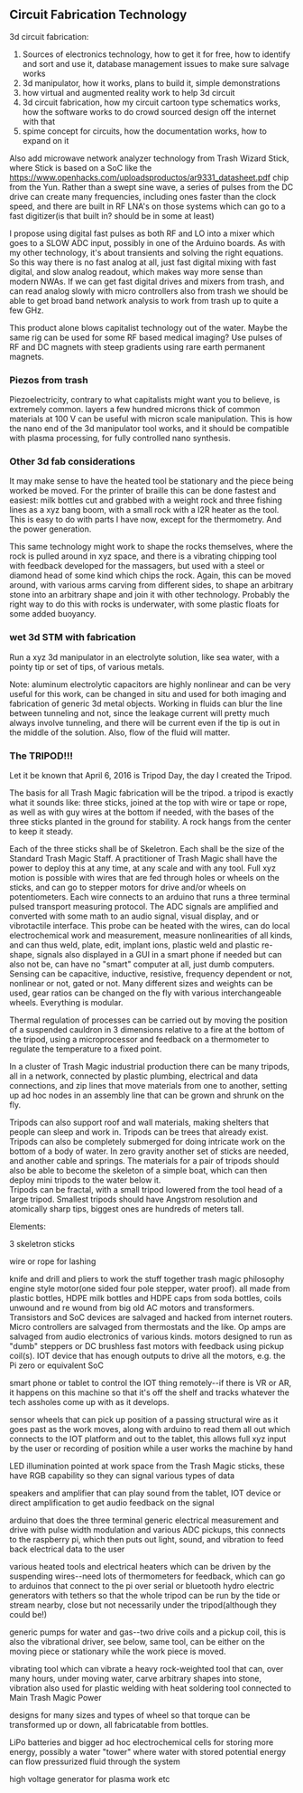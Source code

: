 ## Circuit Fabrication Technology

3d circuit fabrication:

1. Sources of electronics technology, how to get it for free, how to identify and sort and use it, database management issues to make sure salvage works
2. 3d manipulator, how it works, plans to build it, simple demonstrations
3. how virtual and augmented reality work to help 3d circuit 
4. 3d circuit fabrication, how my circuit cartoon type schematics works, how the software works to do crowd sourced design off the internet with that
5. spime concept for circuits, how the documentation works, how to expand on it


Also add microwave network analyzer technology from Trash Wizard Stick, where Stick is based on a SoC like the https://www.openhacks.com/uploadsproductos/ar9331_datasheet.pdf chip from the Yun.  Rather than a swept sine wave, a series of pulses from the DC drive can create many frequencies, including ones faster than the clock speed, and there are built in RF LNA's on those systems which can go to a fast digitizer(is that built in? should be in some at least)

I propose using digital fast pulses as both RF and LO into a mixer which goes to a SLOW ADC input, possibly in one of the Arduino boards. As with my other technology, it's about transients and solving the right equations.  So this way there is no fast analog at all, just fast digital mixing with fast digital, and slow analog readout, which makes way more sense than modern NWAs.  If we can get fast digital drives and mixers from trash, and can read analog slowly with micro controllers also from trash we should be able to get broad band network analysis to work from trash up to quite a few GHz.  

This product alone blows capitalist technology out of the water.  Maybe the same rig can be used for some RF based medical imaging?  Use pulses of RF and DC magnets with steep gradients using rare earth permanent magnets.  

### Piezos from trash

Piezoelectricity, contrary to what capitalists might want you to believe, is extremely common.  layers a few hundred microns thick of common materials at 100 V can be useful with micron scale manipulation.  This is how the nano end of the 3d manipulator tool works, and it should be compatible with plasma processing, for fully controlled nano synthesis.  

### Other 3d fab considerations

It may make sense to have the heated tool be stationary and the piece being worked be moved.  For the printer of braille this can be done fastest and easiest: milk bottles cut and grabbed with a weight rock and three fishing lines as a xyz bang boom, with a small rock with a I2R heater as the tool.  This is easy to do with parts I have now, except for the thermometry.  And the power generation.  

This same technology might work to shape the rocks themselves, where the rock is pulled around in xyz space, and there is a vibrating chipping tool with feedback developed for the massagers, but used with a steel or diamond head  of some kind which chips the rock.  Again, this can be moved around, with various arms carving from different sides, to shape an arbitrary stone into an arbitrary shape and join it with other technology.  Probably the right way to do this with rocks is underwater, with some plastic floats for some added buoyancy.  

### wet 3d STM with fabrication

Run a xyz 3d manipulator in an electrolyte solution, like sea water, with a pointy tip or set of tips, of various metals.

Note: aluminum electrolytic capacitors are highly nonlinear and can be very useful for this work, can be changed in situ and used for both imaging and fabrication of generic 3d metal objects.  Working in fluids can blur the line between tunneling and not, since the leakage current will pretty much always involve tunneling, and there will be current even if the tip is out in the middle of the solution. Also, flow of the fluid will matter.  



### The TRIPOD!!!

Let it be known that April 6, 2016 is Tripod Day, the day I created the Tripod.

The basis for all Trash Magic fabrication will be the tripod.  a tripod is exactly what it sounds like: three sticks, joined at the top with wire or tape or rope, as well as with guy wires at the bottom if needed, with the bases of the three sticks planted in the ground for stability.  A rock hangs from the center to keep it steady.  

Each of the three sticks shall be of Skeletron.  Each shall be the size of the Standard Trash Magic Staff.  A practitioner of Trash Magic shall have the power to deploy this at any time, at any scale and with any tool.   Full xyz motion is possible with wires that are fed through holes or wheels on the sticks, and can go to stepper motors for drive and/or wheels on potentiometers.  Each wire connects to an arduino that runs a three terminal pulsed transport measuring protocol.  The ADC signals are amplified and converted with some math to an audio signal, visual display, and or vibrotactile interface.
This probe can be heated with the wires, can do local electrochemical work and measurement, measure nonlinearities of all kinds, and can thus weld, plate, edit, implant ions, plastic weld and plastic re-shape, signals also displayed in a GUI in a smart phone if needed but can also not be, can have no "smart" computer at all, just dumb computers.  Sensing can be capacitive, inductive, resistive, frequency dependent or not, nonlinear or not, gated or not.  Many different sizes and weights can be used, gear ratios can be changed on the fly with various interchangeable wheels.  Everything is modular.  

Thermal regulation of processes can be carried out by moving the position of a suspended cauldron in 3 dimensions relative to a fire at the bottom of the tripod, using a microprocessor and feedback on a thermometer to regulate the temperature to a fixed point.  

In a cluster of Trash Magic industrial production there can be many tripods, all in a network, connected by plastic plumbing, electrical and data connections, and zip lines that move materials from one to another, setting up ad hoc nodes in an assembly line that can be grown and shrunk on the fly.  

Tripods can also support roof and wall materials, making shelters that people can sleep and work in.  Tripods can be trees that already exist.  Tripods can also be completely submerged for doing intricate work on the bottom of a body of water.  In zero gravity another set of sticks are needed, and another cable and springs.  The materials for a pair of tripods should also be able to become the skeleton of a simple boat, which can then deploy mini tripods to the water below it.  
Tripods can be fractal, with a small tripod lowered from the tool head of a large tripod.  Smallest tripods should have Angstrom resolution and atomically sharp tips, biggest ones are hundreds of meters tall.  

Elements:

3 skeletron sticks

wire or rope for lashing

knife and drill and pliers to work the stuff together
trash magic philosophy engine style motor(one sided four pole stepper, water proof). all made from plastic bottles, HDPE milk bottles and HDPE caps from soda bottles, coils unwound and re wound from big old AC motors and transformers.  Transistors and SoC devices are salvaged and hacked from internet routers.  Micro controllers are salvaged from thermostats and the like.  Op amps are salvaged from audio electronics of various kinds.  motors designed to run as "dumb" steppers or DC brushless fast motors with feedback using pickup coil(s).
IOT device that has enough outputs to drive all the motors, e.g. the Pi zero or equivalent SoC

smart phone or tablet to control the IOT thing remotely--if there is VR or AR, it happens on this machine so that it's off the shelf and tracks whatever the tech assholes come up with as it develops.

sensor wheels that can pick up position of a passing structural wire as it goes past as the work moves, along with arduino to read them all out which connects to the IOT platform and out to the tablet, this allows full xyz input by the user or recording of position while a user works the machine by hand

LED illumination pointed at work space from the Trash Magic sticks, these have RGB capability so they can signal various types of data

speakers and amplifier that can play sound from the tablet, IOT device or direct amplification to get audio feedback on the signal

arduino that does the three terminal generic electrical measurement and drive with pulse width modulation and various ADC pickups, this connects to the raspberry pi, which then puts out light, sound, and vibration to feed back electrical data to the user

various heated tools and electrical heaters which can be driven by the suspending wires--need lots of thermometers for feedback, which can go to arduinos that connect to the pi over serial or bluetooth
hydro electric generators with tethers so that the whole tripod can be run by the tide or stream nearby, close but not necessarily under the tripod(although they could be!)

generic pumps for water and gas--two drive coils and a pickup coil, this is also the vibrational driver, see below, same tool, can be either on the moving piece or stationary while the work piece is moved.

vibrating tool which can vibrate a heavy rock-weighted tool that can, over many hours, under moving water, carve arbitrary shapes into stone, vibration also used for plastic welding with heat
soldering tool connected to Main Trash Magic Power

designs for many sizes and types of wheel so that torque can be transformed up or down, all fabricatable from bottles.  

LiPo batteries and bigger ad hoc electrochemical cells for storing more energy, possibly a water "tower" where water with stored potential energy can flow pressurized fluid through the system

high voltage generator for plasma work etc

